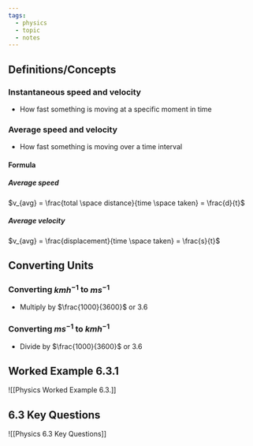```yaml
---
tags:
  - physics
  - topic
  - notes
---
```

## Definitions/Concepts
### Instantaneous speed and velocity

- How fast something is moving at a specific moment in time
### Average speed and velocity
- How fast something is moving over a time interval
#### Formula
##### Average speed
$v_{avg} = \frac{total \space distance}{time \space taken} = \frac{d}{t}$
##### Average velocity
$v_{avg} = \frac{displacement}{time \space taken} = \frac{s}{t}$


## Converting Units
### Converting $kmh^{-1}$ to $ms^{-1}$
- Multiply by $\frac{1000}{3600}$ or 3.6
### Converting $ms^{-1}$ to $kmh^{-1}$ 
- Divide by $\frac{1000}{3600}$ or 3.6


## Worked Example 6.3.1
![[Physics Worked Example 6.3.]]


## 6.3 Key Questions
![[Physics 6.3 Key Questions]]